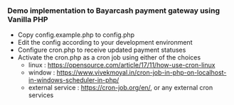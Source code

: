 
### Demo implementation to Bayarcash payment gateway using Vanilla PHP

* Copy config.example.php to config.php
* Edit the config according to your development environment
* Configure cron.php to receive updated payment statuses
* Activate the cron.php as a cron job using either of the choices
    - linux : https://opensource.com/article/17/11/how-use-cron-linux
    - window : https://www.vivekmoyal.in/cron-job-in-php-on-localhost-in-windows-scheduler-in-php/
    - external service : https://cron-job.org/en/, or any external cron services
